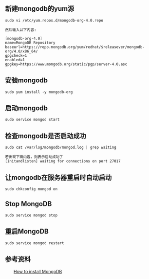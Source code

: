 
## 新建mongodb的yum源
    sudo vi /etc/yum.repos.d/mongodb-org-4.0.repo

    然后输入以下内容:

    [mongodb-org-4.0]
    name=MongoDB Repository
    baseurl=https://repo.mongodb.org/yum/redhat/$releasever/mongodb-org/4.0/x86_64/
    gpgcheck=1
    enabled=1
    gpgkey=https://www.mongodb.org/static/pgp/server-4.0.asc
## 安装mongodb
    sudo yum install -y mongodb-org
## 启动mongodb
    sudo service mongod start
## 检查mongodb是否启动成功
    sudo cat /var/log/mongodb/mongod.log | grep waiting

    若出现下面内容，则表示启动成功了
    [initandlisten] waiting for connections on port 27017
## 让mongodb在服务器重启时自动启动
    sudo chkconfig mongod on
## Stop MongoDB
    sudo service mongod stop
## 重启MongoDB
    sudo service mongod restart
## 参考资料
&emsp;&emsp;[How to install MongoDB](https://docs.mongodb.com/manual/tutorial/install-mongodb-on-red-hat/)
